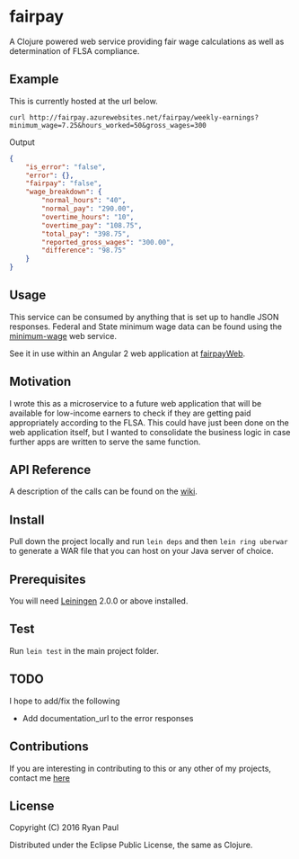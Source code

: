 # fairpay

A Clojure powered web service providing fair wage calculations as well as determination of FLSA compliance.

## Example
This is currently hosted at the url below.
```
curl http://fairpay.azurewebsites.net/fairpay/weekly-earnings?minimum_wage=7.25&hours_worked=50&gross_wages=300
```

Output

```JSON
{
	"is_error": "false",
	"error": {},
	"fairpay": "false",
	"wage_breakdown": {
		"normal_hours": "40",
		"normal_pay": "290.00",
		"overtime_hours": "10",
		"overtime_pay": "108.75",
		"total_pay": "398.75",
		"reported_gross_wages": "300.00",
		"difference": "98.75"
	}
}
```

## Usage

This service can be consumed by anything that is set up to handle JSON responses. Federal and State minimum wage data can be found using the [minimum-wage](https://github.com/ryanquincypaul/minimum-wage) web service.

See it in use within an Angular 2 web application at [fairpayWeb](https://github.com/ryanquincypaul/fairpayWeb).

## Motivation

I wrote this as a microservice to a future web application that will be available for low-income earners to check if they are getting paid appropriately according to the FLSA. This could have just been done on the web application itself, but I wanted to consolidate the business logic in case further apps are written to serve the same function. 

## API Reference

A description of the calls can be found on the [wiki](https://github.com/ryanquincypaul/fairpay/wiki).

## Install

Pull down the project locally and run `lein deps` and then `lein ring uberwar` to generate a WAR file that you can host on your Java server of choice.

## Prerequisites

You will need [Leiningen][] 2.0.0 or above installed.

[leiningen]: https://github.com/technomancy/leiningen

## Test

Run `lein test` in the main project folder.

## TODO

I hope to add/fix the following
* Add documentation_url to the error responses

## Contributions

If you are interesting in contributing to this or any other of my projects, contact me [here](mailto:ryan.quincy.paul@gmail.com)

## License

Copyright (C) 2016 Ryan Paul

Distributed under the Eclipse Public License, the same as Clojure.
